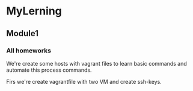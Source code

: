 # MyLerning
 ## Module1 
 ### All homeworks
 We're create some hosts with vagrant files to learn basic commands and automate this process commands.

 Firs we're create vagrantfile with two VM and create ssh-keys.
 
